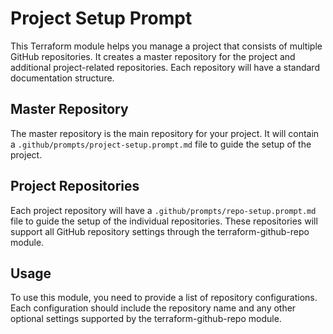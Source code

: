 # Project Setup Prompt

This Terraform module helps you manage a project that consists of multiple GitHub repositories. It creates a master repository for the project and additional project-related repositories. Each repository will have a standard documentation structure.

## Master Repository
The master repository is the main repository for your project. It will contain a `.github/prompts/project-setup.prompt.md` file to guide the setup of the project.

## Project Repositories
Each project repository will have a `.github/prompts/repo-setup.prompt.md` file to guide the setup of the individual repositories. These repositories will support all GitHub repository settings through the terraform-github-repo module.

## Usage
To use this module, you need to provide a list of repository configurations. Each configuration should include the repository name and any other optional settings supported by the terraform-github-repo module.